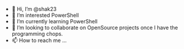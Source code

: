 - 👋 Hi, I’m @shak23
- 👀 I’m interested  PowerShell
- 🌱 I’m currently learning PowerShell 
- 💞️ I’m looking to collaborate on OpenSource projects once I have the programming chops. 
- 📫 How to reach me ...

<!---
shak23/shak23 is a ✨ special ✨ repository because its `README.md` (this file) appears on your GitHub profile.
You can click the Preview link to take a look at your changes.
--->
